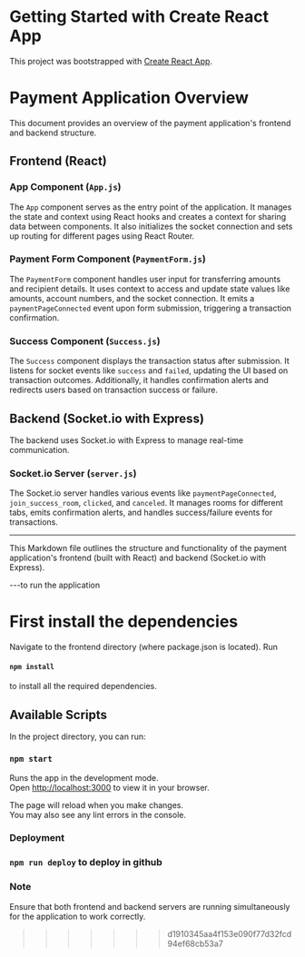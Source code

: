 # Getting Started with Create React App

This project was bootstrapped with [Create React App](https://github.com/facebook/create-react-app).

# Payment Application Overview

This document provides an overview of the payment application's frontend and backend structure.

## Frontend (React)

### App Component (`App.js`)

The `App` component serves as the entry point of the application. It manages the state and context using React hooks and creates a context for sharing data between components. It also initializes the socket connection and sets up routing for different pages using React Router.

### Payment Form Component (`PaymentForm.js`)

The `PaymentForm` component handles user input for transferring amounts and recipient details. It uses context to access and update state values like amounts, account numbers, and the socket connection. It emits a `paymentPageConnected` event upon form submission, triggering a transaction confirmation.

### Success Component (`Success.js`)

The `Success` component displays the transaction status after submission. It listens for socket events like `success` and `failed`, updating the UI based on transaction outcomes. Additionally, it handles confirmation alerts and redirects users based on transaction success or failure.

## Backend (Socket.io with Express)

The backend uses Socket.io with Express to manage real-time communication.

### Socket.io Server (`server.js`)

The Socket.io server handles various events like `paymentPageConnected`, `join_success_room`, `clicked`, and `canceled`. It manages rooms for different tabs, emits confirmation alerts, and handles success/failure events for transactions.

---

This Markdown file outlines the structure and functionality of the payment application's frontend (built with React) and backend (Socket.io with Express).

---to run the application

# First install the dependencies

Navigate to the frontend directory (where package.json is located).
Run

#### `npm install`

to install all the required dependencies.

## Available Scripts

In the project directory, you can run:

### `npm start`

Runs the app in the development mode.\
Open [http://localhost:3000](http://localhost:3000) to view it in your browser.

The page will reload when you make changes.\
You may also see any lint errors in the console.

### Deployment

### `npm run deploy` to deploy in github

### Note

Ensure that both frontend and backend servers are running simultaneously for the application to work correctly.

> > > > > > > d1910345aa4f153e090f77d32fcd94ef68cb53a7

